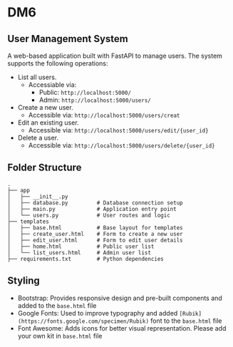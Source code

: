 # DM6
## User Management System
A web-based application built with FastAPI to manage users. The system supports the following operations:
- List all users.
  - Accessiable via:
    - Public: `http://localhost:5000/`
    - Admin: `http://localhost:5000/users/`
- Create a new user.
  - Accessible via: `http://localhost:5000/users/creat`
- Edit an existing user.
  - Accessible via: `http://localhost:5000/users/edit/{user_id}`
- Delete a user.
  - Accessible via: `http://localhost:5000/users/delete/{user_id}`

## Folder Structure
```
.
├── app
│   ├── __init__.py
│   ├── database.py         # Database connection setup
│   ├── main.py             # Application entry point
│   └── users.py            # User routes and logic
├── templates
│   ├── base.html           # Base layout for templates
│   ├── create_user.html    # Form to create a new user
│   ├── edit_user.html      # Form to edit user details
│   ├── home.html           # Public user list
│   └── list_users.html     # Admin user list
├── requirements.txt        # Python dependencies
```

## Styling
- Bootstrap: Provides responsive design and pre-built components and added to the `base.html` file
- Google Fonts: Used to improve typography and added `[Rubik](https://fonts.google.com/specimen/Rubik)` font to the `base.html` file 
- Font Awesome: Adds icons for better visual representation. Please add your own kit in `base.html` file